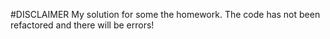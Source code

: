 #DISCLAIMER
My solution for some the homework.
The code has not been refactored and there will be errors!
